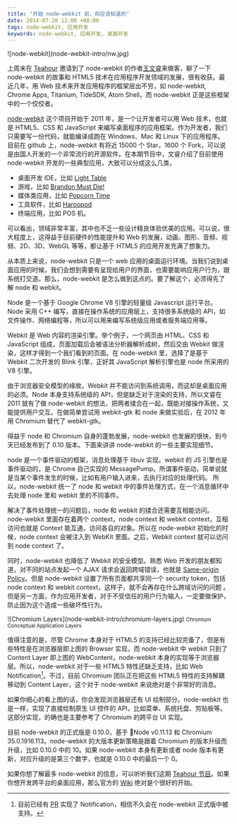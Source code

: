 ```yaml
---
title: "开始 node-webkit 前，你应该知道的"
date: 2014-07-28 12:00 +08:00
tags: node-webkit, 应用开发
keywords: node-webkit, 应用开发, 桌面开发
---
```


<aside class="aside">
  ![node-webkit](node-webkit-intro/nw.jpg)
</aside>

上周末在 [Teahour](http://teahour.fm/2014/07/22/node-webkit-with-rogerwang.html) 邀请到了 node-webkit 的作者[王文睿](https://twitter.com/wwr)来做客，聊了一下 node-webkit 的故事和 HTML5 技术在应用程序开发领域的发展，很有收获。最近几年，用 Web 技术来开发应用程序的框架层出不穷，如 node-webkit, Chrome Apps, Titanium, TideSDK, Atom Shell，而 node-webkit 正是这些框架中的一个佼佼者。

[node-webkit](https://github.com/rogerwang/node-webkit) 这个项目开始于 2011 年，是一个让开发者可以用 Web 技术，也就是 HTML5、CSS 和 JavaScript 来编写桌面程序的应用框架。作为开发者，我们只需要写一份代码，就能编译成跑在 Windows、Mac 和 Linux 下的应用程序。目前在 github 上，node-webkit 有将近 15000 个 Star，1600 个 Fork，可以说是由国人开发的一个非常流行的开源软件。在本期节目中，文睿介绍了目前使用 node-webkit 开发的一些典型应用，大致可以分成这么几类，

* 桌面开发 IDE，比如 [Light Table](http://www.lighttable.com/)
* 游戏，比如 [Brandon Must Die!](http://www.brandonmustdie.com/)
* 媒体类应用，比如 [Popcorn Time](http://popcorntime.io/)
* 工具软件，比如 [Haroopod](http://pad.haroopress.com/)
* 终端应用，比如 POS 机。

可以看出，领域非常丰富，其中也不乏一些设计精良体验优美的应用。可以说，很大程度上，这得益于目前硬件的性能提升和 Web 的发展，动画、图形、音频、视频、2D、3D、WebGL 等等，都让基于 HTML5 的应用开发充满了想象力。

从本质上来说，node-webkit 只是一个 web 应用的桌面运行环境。当我们说到桌面应用的时候，我们会想到需要有呈现给用户的界面，也需要能响应用户行为，跟系统打交道。那么，node-webkit 是怎么做到这点的。要了解这个，必须得先了解 node 和 webkit。

Node 是一个基于 Google Chrome V8 引擎的轻量级 Javascript 运行平台。Node 采用 C++ 编写，直接在操作系统的应用层上，支持很多系统级的 API，如文件操作、网络编程等，所以可以用来编写系统级应用或者服务端应用等。

Webkit 是 Web 内容的渲染引擎。举个例子，一个网页由 HTML、CSS 和 JavaScript 组成，页面加载后会被语法分析器解析成树，然后交由 Webkit 做渲染，这样才得到一个我们看到的页面。在 node-webkit 里，选择了是基于 Webkit 二次开发的 Blink 引擎，正好其 JavaScript 解析引擎也是 node 所采用的 V8 引擎。

由于浏览器安全模型的缘故，Webkit 并不能访问到系统调用，而这却是桌面应用的必须。Node 本身支持系统级的 API，但是缺乏对于渲染的支持，所以文睿在 2011 就有了做 node-webkit 的想法，把两者揉合在一起，既能对接操作系统，又能提供用户交互。在做简单尝试用 webkit-gtk 和 node 来做实验后，在 2012 年用 Chromium 替代了 webkit-gtk。

得益于 node 和 Chromium 自身的蓬勃发展，node-webkit 也发展的很快，到今天已经发布到了 0.10 版本。下面来讲讲 node-webkit 的一些主要实现细节。

node 是一个事件驱动的框架，消息处理基于 libuv 实现。webkit 的 JS 引擎也是事件驱动的，是 Chrome 自己实现的 MessagePump。所谓事件驱动，简单说就是当某个事件发生的时候，比如有用户输入进来，去执行对应的处理代码。 所以，node-webkit 统一了 node 和 webkit 中的事件处理方式，在一个消息循环中去处理 node 里和 webkit 里的不同事件。

解决了事件处理统一的问题后，node 和 webkit 的揉合还需要互相能访问。node-webkit 里面存在着两个 context，node context 和 webkit context，互相访问也就是 Context 能互通，访问各自的对象。所以在 node-webkit 初始化的时候，node  context 会被注入到 WebKit 里面。之后，Webkit context 就可以访问到 node context 了。

同时，node-webkit 也降低了 Webkit 的安全模型。熟悉 Web 开发的朋友都知道，对不同的站点发起一个 AJAX 请求会返回跨域错误，也就是 [Same-origin Policy](http://en.wikipedia.org/wiki/Same_origin_policy)。但是 node-webkit 设置了所有页面都共享同一个 security token，包括 node context
和 webkit context，这样子，就不会再存在什么跨域访问的问题 。但是另一方面，作为应用开发者，对于不受信任的用户行为输入，一定要做保护，防止因为这个造成一些破坏性行为。

<aside class="aside">
  ![Chromium Layers](node-webkit-intro/chromium-layers.jpg)
  <small>Chromium Conceptual Application Layers</small>
</aside>

值得注意的是，尽管 Chrome 本身对于 HTML5 的支持已经比较完备了，但是有些特性是在浏览器层即上图的 Browser 实现，而 node-webkit 中 webkit 只到了 Content Layer 即上图的 WebContent，node-webkit 本身的实现等于浏览器层。所以，node-webkit 对于一些 HTML5 特性还缺乏支持，比如 Web Notification[^1]。不过，目前 Chromium 团队正在把这些 HTML5 特性的支持解耦移动到 Content Layer，这个对于 node-webkit 来说绝对是个非常好的消息。

如果你细心的看上图的话，你会发现浏览器层还有 UI 绘制部分。node-webkit 也是一样，实现了直接绘制原生 UI 控件的 API，比如菜单、系统托盘、剪贴板等。这部分实现，的确也是主要参考了 Chromium 的跨平台 UI 实现。

目前 node-webkit 的正式版是 0.10.0，基于 Node v0.11.13 和 Chromium 35.0.1916.113。node-webkit 的大版本更新策略是跟着 Chromium 的版本升级而升级，比如 0.10.0 中的 10。如果 node-webkit 本身有更新或者 node 版本有更新，对应升级的是第三个数字，也就是 0.10.0 中的最后一个 0。

如果你想了解最多 node-webkit 的信息，可以听听我们这期 [Teahour 节目](http://teahour.fm/2014/07/22/node-webkit-with-rogerwang.html)。如果你想开发跨平台的桌面应用，那么官方的 [Wiki](https://github.com/rogerwang/node-webkit/wiki) 绝对是个很好的开始。

[^1]:  目前已经有 [PR](https://github.com/rogerwang/node-webkit/pull/1951) 实现了 Notification，相信不久会在 node-webkit 正式版中被支持。
